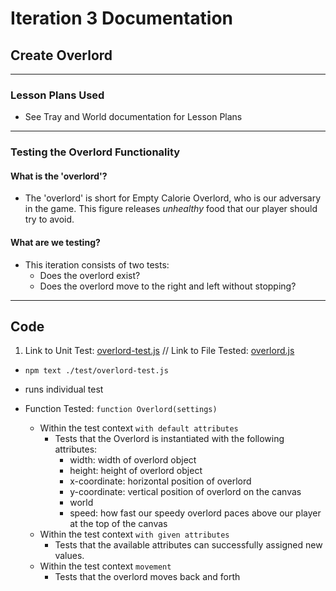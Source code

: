 # Iteration 3 Documentation
## Create Overlord

---
### Lesson Plans Used
  * See Tray and World documentation for Lesson Plans
  
----
### Testing the Overlord Functionality

#### What is the 'overlord'?
* The 'overlord' is short for Empty Calorie Overlord, who is our adversary in the game. This figure releases _unhealthy_ food that our player should try to avoid. 

#### What are we testing? 
* This iteration consists of two tests:
  * Does the overlord exist?
  * Does the overlord move to the right and left without stopping?
  
----
## Code

1. Link to Unit Test: [overlord-test.js](https://github.com/chompasina/gametime/blob/master/test/overlord-test.js) // Link to File Tested: [overlord.js](https://github.com/chompasina/gametime/blob/master/lib/overlord.js)

*  `npm text ./test/overlord-test.js`
  * runs individual test
  
* Function Tested: `function Overlord(settings)`
  * Within the test context `with default attributes`
    * Tests that the Overlord is instantiated with the following attributes: 
      * width: width of overlord object
      * height: height of overlord object
      * x-coordinate: horizontal position of overlord
      * y-coordinate: vertical position of overlord on the canvas
      * world
      * speed: how fast our speedy overlord paces above our player at the top of the canvas 
  * Within the test context `with given attributes`
    * Tests that the available attributes can successfully assigned new values.
  * Within the test context `movement`
    * Tests that the overlord moves back and forth 
  